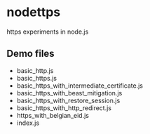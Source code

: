 nodettps
========

https experiments in node.js

Demo files
-----------
- basic_http.js
- basic_https.js
- basic_https_with_intermediate_certificate.js
- basic_https_with_beast_mitigation.js
- basic_https_with_restore_session.js
- basic_https_with_http_redirect.js
- https_with_belgian_eid.js
- index.js
